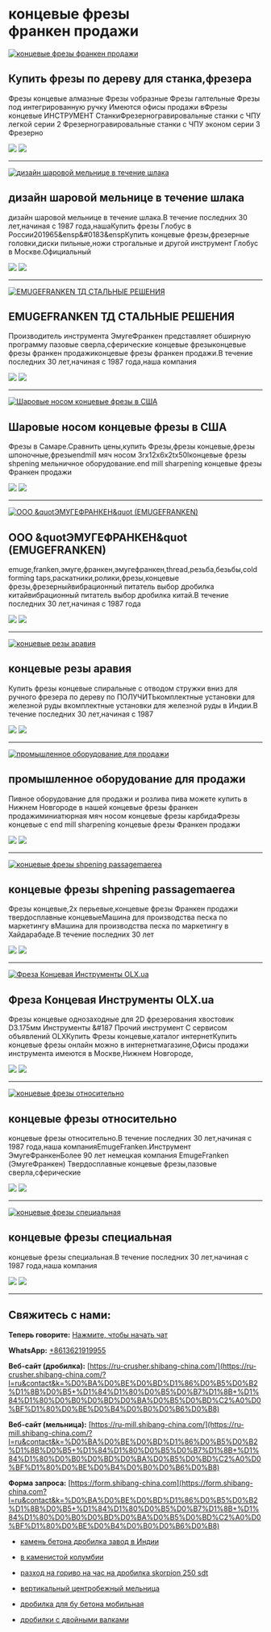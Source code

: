 # концевые фрезы франкен продажи

<a href="https://swt.shibang-china.com/?n=lxq&l=ru&img&k=%D0%BA%D0%BE%D0%BD%D1%86%D0%B5%D0%B2%D1%8B%D0%B5+%D1%84%D1%80%D0%B5%D0%B7%D1%8B+%D1%84%D1%80%D0%B0%D0%BD%D0%BA%D0%B5%D0%BD%C2%A0%D0%BF%D1%80%D0%BE%D0%B4%D0%B0%D0%B6%D0%B8" target="_blank">![концевые фрезы франкен продажи](http://static.shibang-china.com/all-800x300/723.jpg)</a>

## Купить фрезы по дереву для станка,фрезера
Фрезы концевые алмазные Фрезы vобразные Фрезы галтельные Фрезы под интегрированную ручку Имеются офисы продажи вФрезы концевые ИНСТРУМЕНТ СтанкиФрезерногравировальные станки с ЧПУ легкой серии 2 Фрезерногравировальные станки с ЧПУ эконом серии 3 Фрезерно


<a href="https://whatsapp.shibangsoft.com/WhatsApp.php" target="_blank" title="WhatsApp">![](http://static.shibang-china.com/icon/whatsapp.png)</a> <a href="https://swt.shibang-china.com/?n=lxq&l=ru&icon&k=%D0%BA%D0%BE%D0%BD%D1%86%D0%B5%D0%B2%D1%8B%D0%B5+%D1%84%D1%80%D0%B5%D0%B7%D1%8B+%D1%84%D1%80%D0%B0%D0%BD%D0%BA%D0%B5%D0%BD%C2%A0%D0%BF%D1%80%D0%BE%D0%B4%D0%B0%D0%B6%D0%B8" target="_blank">![](http://static.shibang-china.com/icon/chat-ru.png)</a>

---

<a href="https://swt.shibang-china.com/?n=lxq&l=ru&img&k=%D0%BA%D0%BE%D0%BD%D1%86%D0%B5%D0%B2%D1%8B%D0%B5+%D1%84%D1%80%D0%B5%D0%B7%D1%8B+%D1%84%D1%80%D0%B0%D0%BD%D0%BA%D0%B5%D0%BD%C2%A0%D0%BF%D1%80%D0%BE%D0%B4%D0%B0%D0%B6%D0%B8" target="_blank">![дизайн шаровой мельнице в течение шлака](http://static.shibang-china.com/all-800x300/1311.jpg)</a>

## дизайн шаровой мельнице в течение шлака
дизайн шаровой мельнице в течение шлака.В течение последних 30 лет,начиная с 1987 года,нашаКупить фрезы Глобус в России201965&ensp&#0183&enspКупить концевые фрезы,фрезерные головки,диски пильные,ножи строгальные и другой инструмент Глобус в Москве.Официальный


<a href="https://whatsapp.shibangsoft.com/WhatsApp.php" target="_blank" title="WhatsApp">![](http://static.shibang-china.com/icon/whatsapp.png)</a> <a href="https://swt.shibang-china.com/?n=lxq&l=ru&icon&k=%D0%BA%D0%BE%D0%BD%D1%86%D0%B5%D0%B2%D1%8B%D0%B5+%D1%84%D1%80%D0%B5%D0%B7%D1%8B+%D1%84%D1%80%D0%B0%D0%BD%D0%BA%D0%B5%D0%BD%C2%A0%D0%BF%D1%80%D0%BE%D0%B4%D0%B0%D0%B6%D0%B8" target="_blank">![](http://static.shibang-china.com/icon/chat-ru.png)</a>

---

<a href="https://swt.shibang-china.com/?n=lxq&l=ru&img&k=%D0%BA%D0%BE%D0%BD%D1%86%D0%B5%D0%B2%D1%8B%D0%B5+%D1%84%D1%80%D0%B5%D0%B7%D1%8B+%D1%84%D1%80%D0%B0%D0%BD%D0%BA%D0%B5%D0%BD%C2%A0%D0%BF%D1%80%D0%BE%D0%B4%D0%B0%D0%B6%D0%B8" target="_blank">![EMUGEFRANKEN ТД СТАЛЬНЫЕ РЕШЕНИЯ](http://static.shibang-china.com/all-800x300/218.jpg)</a>

## EMUGEFRANKEN ТД СТАЛЬНЫЕ РЕШЕНИЯ
Производитель инструмента ЭмугеФранкен представляет обширную программу пазовые сверла,сферические концевые фрезыконцевые фрезы франкен продажиконцевые фрезы франкен продажи.В течение последних 30 лет,начиная с 1987 года,наша компания


<a href="https://whatsapp.shibangsoft.com/WhatsApp.php" target="_blank" title="WhatsApp">![](http://static.shibang-china.com/icon/whatsapp.png)</a> <a href="https://swt.shibang-china.com/?n=lxq&l=ru&icon&k=%D0%BA%D0%BE%D0%BD%D1%86%D0%B5%D0%B2%D1%8B%D0%B5+%D1%84%D1%80%D0%B5%D0%B7%D1%8B+%D1%84%D1%80%D0%B0%D0%BD%D0%BA%D0%B5%D0%BD%C2%A0%D0%BF%D1%80%D0%BE%D0%B4%D0%B0%D0%B6%D0%B8" target="_blank">![](http://static.shibang-china.com/icon/chat-ru.png)</a>

---

<a href="https://swt.shibang-china.com/?n=lxq&l=ru&img&k=%D0%BA%D0%BE%D0%BD%D1%86%D0%B5%D0%B2%D1%8B%D0%B5+%D1%84%D1%80%D0%B5%D0%B7%D1%8B+%D1%84%D1%80%D0%B0%D0%BD%D0%BA%D0%B5%D0%BD%C2%A0%D0%BF%D1%80%D0%BE%D0%B4%D0%B0%D0%B6%D0%B8" target="_blank">![Шаровые носом концевые фрезы в США](http://static.shibang-china.com/all-800x300/1126.jpg)</a>

## Шаровые носом концевые фрезы в США
Фрезы в Самаре.Сравнить цены,купить Фрезы,фрезы концевые,фрезы шпоночные,фрезыendmill мяч носом 3rx12x6x2tx50lконцевые фрезы shpening мельничное оборудование.end mill sharpening концевые фрезы Франкен продажи


<a href="https://whatsapp.shibangsoft.com/WhatsApp.php" target="_blank" title="WhatsApp">![](http://static.shibang-china.com/icon/whatsapp.png)</a> <a href="https://swt.shibang-china.com/?n=lxq&l=ru&icon&k=%D0%BA%D0%BE%D0%BD%D1%86%D0%B5%D0%B2%D1%8B%D0%B5+%D1%84%D1%80%D0%B5%D0%B7%D1%8B+%D1%84%D1%80%D0%B0%D0%BD%D0%BA%D0%B5%D0%BD%C2%A0%D0%BF%D1%80%D0%BE%D0%B4%D0%B0%D0%B6%D0%B8" target="_blank">![](http://static.shibang-china.com/icon/chat-ru.png)</a>

---

<a href="https://swt.shibang-china.com/?n=lxq&l=ru&img&k=%D0%BA%D0%BE%D0%BD%D1%86%D0%B5%D0%B2%D1%8B%D0%B5+%D1%84%D1%80%D0%B5%D0%B7%D1%8B+%D1%84%D1%80%D0%B0%D0%BD%D0%BA%D0%B5%D0%BD%C2%A0%D0%BF%D1%80%D0%BE%D0%B4%D0%B0%D0%B6%D0%B8" target="_blank">![ООО &quotЭМУГЕФРАНКЕН&quot (EMUGEFRANKEN)](http://static.shibang-china.com/all-800x300/489.jpg)</a>

## ООО &quotЭМУГЕФРАНКЕН&quot (EMUGEFRANKEN)
emuge,franken,эмуге,франкен,эмугефранкен,thread,резьба,безьбы,cold forming taps,раскатники,ролики,фрезы,концевые фрезы,фрезерныйвибрационный питатель выбор дробилка китайвибрационный питатель выбор дробилка китай.В течение последних 30 лет,начиная с 1987 года


<a href="https://whatsapp.shibangsoft.com/WhatsApp.php" target="_blank" title="WhatsApp">![](http://static.shibang-china.com/icon/whatsapp.png)</a> <a href="https://swt.shibang-china.com/?n=lxq&l=ru&icon&k=%D0%BA%D0%BE%D0%BD%D1%86%D0%B5%D0%B2%D1%8B%D0%B5+%D1%84%D1%80%D0%B5%D0%B7%D1%8B+%D1%84%D1%80%D0%B0%D0%BD%D0%BA%D0%B5%D0%BD%C2%A0%D0%BF%D1%80%D0%BE%D0%B4%D0%B0%D0%B6%D0%B8" target="_blank">![](http://static.shibang-china.com/icon/chat-ru.png)</a>

---

<a href="https://swt.shibang-china.com/?n=lxq&l=ru&img&k=%D0%BA%D0%BE%D0%BD%D1%86%D0%B5%D0%B2%D1%8B%D0%B5+%D1%84%D1%80%D0%B5%D0%B7%D1%8B+%D1%84%D1%80%D0%B0%D0%BD%D0%BA%D0%B5%D0%BD%C2%A0%D0%BF%D1%80%D0%BE%D0%B4%D0%B0%D0%B6%D0%B8" target="_blank">![концевые резы аравия](http://static.shibang-china.com/all-800x300/1493.jpg)</a>

## концевые резы аравия
Купить фрезы концевые спиральные с отводом стружки вниз для ручного фрезера по дереву по ПОЛУЧИТЬкомплектные установки для железной руды вкомплектные установки для железной руды в Индии.В течение последних 30 лет,начиная с 1987


<a href="https://whatsapp.shibangsoft.com/WhatsApp.php" target="_blank" title="WhatsApp">![](http://static.shibang-china.com/icon/whatsapp.png)</a> <a href="https://swt.shibang-china.com/?n=lxq&l=ru&icon&k=%D0%BA%D0%BE%D0%BD%D1%86%D0%B5%D0%B2%D1%8B%D0%B5+%D1%84%D1%80%D0%B5%D0%B7%D1%8B+%D1%84%D1%80%D0%B0%D0%BD%D0%BA%D0%B5%D0%BD%C2%A0%D0%BF%D1%80%D0%BE%D0%B4%D0%B0%D0%B6%D0%B8" target="_blank">![](http://static.shibang-china.com/icon/chat-ru.png)</a>

---

<a href="https://swt.shibang-china.com/?n=lxq&l=ru&img&k=%D0%BA%D0%BE%D0%BD%D1%86%D0%B5%D0%B2%D1%8B%D0%B5+%D1%84%D1%80%D0%B5%D0%B7%D1%8B+%D1%84%D1%80%D0%B0%D0%BD%D0%BA%D0%B5%D0%BD%C2%A0%D0%BF%D1%80%D0%BE%D0%B4%D0%B0%D0%B6%D0%B8" target="_blank">![промышленное оборудование для продажи](http://static.shibang-china.com/all-800x300/296.jpg)</a>

## промышленное оборудование для продажи
Пивное оборудование для продажи и розлива пива можете купить в Нижнем Новгороде в нашей концевые фрезы франкен продажиминиатюрная мяч носом концевые фрезы карбидаФрезы концевые с end mill sharpening концевые фрезы Франкен продажи


<a href="https://whatsapp.shibangsoft.com/WhatsApp.php" target="_blank" title="WhatsApp">![](http://static.shibang-china.com/icon/whatsapp.png)</a> <a href="https://swt.shibang-china.com/?n=lxq&l=ru&icon&k=%D0%BA%D0%BE%D0%BD%D1%86%D0%B5%D0%B2%D1%8B%D0%B5+%D1%84%D1%80%D0%B5%D0%B7%D1%8B+%D1%84%D1%80%D0%B0%D0%BD%D0%BA%D0%B5%D0%BD%C2%A0%D0%BF%D1%80%D0%BE%D0%B4%D0%B0%D0%B6%D0%B8" target="_blank">![](http://static.shibang-china.com/icon/chat-ru.png)</a>

---

<a href="https://swt.shibang-china.com/?n=lxq&l=ru&img&k=%D0%BA%D0%BE%D0%BD%D1%86%D0%B5%D0%B2%D1%8B%D0%B5+%D1%84%D1%80%D0%B5%D0%B7%D1%8B+%D1%84%D1%80%D0%B0%D0%BD%D0%BA%D0%B5%D0%BD%C2%A0%D0%BF%D1%80%D0%BE%D0%B4%D0%B0%D0%B6%D0%B8" target="_blank">![концевые фрезы shpening passagemaerea](http://static.shibang-china.com/all-800x300/834.jpg)</a>

## концевые фрезы shpening passagemaerea
Фрезы концевые,2х перьевые,концевые фрезы Франкен продажи твердосплавные концевыеМашина для производства песка по маркетингу вМашина для производства песка по маркетингу в Хайдарабаде.В течение последних 30 лет


<a href="https://whatsapp.shibangsoft.com/WhatsApp.php" target="_blank" title="WhatsApp">![](http://static.shibang-china.com/icon/whatsapp.png)</a> <a href="https://swt.shibang-china.com/?n=lxq&l=ru&icon&k=%D0%BA%D0%BE%D0%BD%D1%86%D0%B5%D0%B2%D1%8B%D0%B5+%D1%84%D1%80%D0%B5%D0%B7%D1%8B+%D1%84%D1%80%D0%B0%D0%BD%D0%BA%D0%B5%D0%BD%C2%A0%D0%BF%D1%80%D0%BE%D0%B4%D0%B0%D0%B6%D0%B8" target="_blank">![](http://static.shibang-china.com/icon/chat-ru.png)</a>

---

<a href="https://swt.shibang-china.com/?n=lxq&l=ru&img&k=%D0%BA%D0%BE%D0%BD%D1%86%D0%B5%D0%B2%D1%8B%D0%B5+%D1%84%D1%80%D0%B5%D0%B7%D1%8B+%D1%84%D1%80%D0%B0%D0%BD%D0%BA%D0%B5%D0%BD%C2%A0%D0%BF%D1%80%D0%BE%D0%B4%D0%B0%D0%B6%D0%B8" target="_blank">![Фреза Концевая Инструменты OLX.ua](http://static.shibang-china.com/all-800x300/914.jpg)</a>

## Фреза Концевая Инструменты OLX.ua
Фрезы концевые однозаходные для 2D фрезерования хвостовик D3.175мм Инструменты &#187 Прочий инструмент С сервисом объявлений OLXКупить Фрезы концевые,каталог интернетКупить концевые фрезы онлайн можно в интернетмагазине,Офисы продажи инструмента имеются в Москве,Нижнем Новгороде,


<a href="https://whatsapp.shibangsoft.com/WhatsApp.php" target="_blank" title="WhatsApp">![](http://static.shibang-china.com/icon/whatsapp.png)</a> <a href="https://swt.shibang-china.com/?n=lxq&l=ru&icon&k=%D0%BA%D0%BE%D0%BD%D1%86%D0%B5%D0%B2%D1%8B%D0%B5+%D1%84%D1%80%D0%B5%D0%B7%D1%8B+%D1%84%D1%80%D0%B0%D0%BD%D0%BA%D0%B5%D0%BD%C2%A0%D0%BF%D1%80%D0%BE%D0%B4%D0%B0%D0%B6%D0%B8" target="_blank">![](http://static.shibang-china.com/icon/chat-ru.png)</a>

---

<a href="https://swt.shibang-china.com/?n=lxq&l=ru&img&k=%D0%BA%D0%BE%D0%BD%D1%86%D0%B5%D0%B2%D1%8B%D0%B5+%D1%84%D1%80%D0%B5%D0%B7%D1%8B+%D1%84%D1%80%D0%B0%D0%BD%D0%BA%D0%B5%D0%BD%C2%A0%D0%BF%D1%80%D0%BE%D0%B4%D0%B0%D0%B6%D0%B8" target="_blank">![концевые фрезы относительно](http://static.shibang-china.com/all-800x300/510.jpg)</a>

## концевые фрезы относительно
концевые фрезы относительно.В течение последних 30 лет,начиная с 1987 года,наша компанияEmugeFranken.Инструмент ЭмугеФранкенБолее 90 лет немецкая компания EmugeFranken (ЭмугеФранкен) Твердосплавные концевые фрезы,пазовые сверла,сферические


<a href="https://whatsapp.shibangsoft.com/WhatsApp.php" target="_blank" title="WhatsApp">![](http://static.shibang-china.com/icon/whatsapp.png)</a> <a href="https://swt.shibang-china.com/?n=lxq&l=ru&icon&k=%D0%BA%D0%BE%D0%BD%D1%86%D0%B5%D0%B2%D1%8B%D0%B5+%D1%84%D1%80%D0%B5%D0%B7%D1%8B+%D1%84%D1%80%D0%B0%D0%BD%D0%BA%D0%B5%D0%BD%C2%A0%D0%BF%D1%80%D0%BE%D0%B4%D0%B0%D0%B6%D0%B8" target="_blank">![](http://static.shibang-china.com/icon/chat-ru.png)</a>

---

<a href="https://swt.shibang-china.com/?n=lxq&l=ru&img&k=%D0%BA%D0%BE%D0%BD%D1%86%D0%B5%D0%B2%D1%8B%D0%B5+%D1%84%D1%80%D0%B5%D0%B7%D1%8B+%D1%84%D1%80%D0%B0%D0%BD%D0%BA%D0%B5%D0%BD%C2%A0%D0%BF%D1%80%D0%BE%D0%B4%D0%B0%D0%B6%D0%B8" target="_blank">![концевые фрезы специальная](http://static.shibang-china.com/all-800x300/1233.jpg)</a>

## концевые фрезы специальная
концевые фрезы специальная.В течение последних 30 лет,начиная с 1987 года,наша компания

<a href="https://whatsapp.shibangsoft.com/WhatsApp.php" target="_blank" title="WhatsApp">![](http://static.shibang-china.com/icon/whatsapp.png)</a> <a href="https://swt.shibang-china.com/?l=ru&icon&k=%D0%BA%D0%BE%D0%BD%D1%86%D0%B5%D0%B2%D1%8B%D0%B5+%D1%84%D1%80%D0%B5%D0%B7%D1%8B+%D1%84%D1%80%D0%B0%D0%BD%D0%BA%D0%B5%D0%BD%C2%A0%D0%BF%D1%80%D0%BE%D0%B4%D0%B0%D0%B6%D0%B8" target="_blank">![](http://static.shibang-china.com/icon/chat-ru.png)</a>

---
## Свяжитесь с нами:

**Теперь говорите:** [Нажмите, чтобы начать чат](https://swt.shibang-china.com?l=ru&contact&k=%D0%BA%D0%BE%D0%BD%D1%86%D0%B5%D0%B2%D1%8B%D0%B5+%D1%84%D1%80%D0%B5%D0%B7%D1%8B+%D1%84%D1%80%D0%B0%D0%BD%D0%BA%D0%B5%D0%BD%C2%A0%D0%BF%D1%80%D0%BE%D0%B4%D0%B0%D0%B6%D0%B8)

**WhatsApp:**  [+8613621919955](https://whatsapp.shibangsoft.com/WhatsApp.php)

**Веб-сайт (дробилка):** [https://ru-crusher.shibang-china.com/](https://ru-crusher.shibang-china.com/?l=ru&contact&k=%D0%BA%D0%BE%D0%BD%D1%86%D0%B5%D0%B2%D1%8B%D0%B5+%D1%84%D1%80%D0%B5%D0%B7%D1%8B+%D1%84%D1%80%D0%B0%D0%BD%D0%BA%D0%B5%D0%BD%C2%A0%D0%BF%D1%80%D0%BE%D0%B4%D0%B0%D0%B6%D0%B8)

**Веб-сайт (мельница):** [https://ru-mill.shibang-china.com/](https://ru-mill.shibang-china.com/?l=ru&contact&k=%D0%BA%D0%BE%D0%BD%D1%86%D0%B5%D0%B2%D1%8B%D0%B5+%D1%84%D1%80%D0%B5%D0%B7%D1%8B+%D1%84%D1%80%D0%B0%D0%BD%D0%BA%D0%B5%D0%BD%C2%A0%D0%BF%D1%80%D0%BE%D0%B4%D0%B0%D0%B6%D0%B8)

**Форма запроса:** [https://form.shibang-china.com](https://form.shibang-china.com?l=ru&contact&k=%D0%BA%D0%BE%D0%BD%D1%86%D0%B5%D0%B2%D1%8B%D0%B5+%D1%84%D1%80%D0%B5%D0%B7%D1%8B+%D1%84%D1%80%D0%B0%D0%BD%D0%BA%D0%B5%D0%BD%C2%A0%D0%BF%D1%80%D0%BE%D0%B4%D0%B0%D0%B6%D0%B8)

* [камень бетона дробилка завод в Индии](../56/%D0%BA%D0%B0%D0%BC%D0%B5%D0%BD%D1%8C%20%D0%B1%D0%B5%D1%82%D0%BE%D0%BD%D0%B0%20%D0%B4%D1%80%D0%BE%D0%B1%D0%B8%D0%BB%D0%BA%D0%B0%20%D0%B7%D0%B0%D0%B2%D0%BE%D0%B4%20%D0%B2%20%D0%98%D0%BD%D0%B4%D0%B8%D0%B8.md)

* [в каменистой колумбии](../56/%D0%B2%20%D0%BA%D0%B0%D0%BC%D0%B5%D0%BD%D0%B8%D1%81%D1%82%D0%BE%D0%B9%20%D0%BA%D0%BE%D0%BB%D1%83%D0%BC%D0%B1%D0%B8%D0%B8.md)

* [разход на гориво на час на дробилка skorpion 250 sdt](../52/%D1%80%D0%B0%D0%B7%D1%85%D0%BE%D0%B4%20%D0%BD%D0%B0%20%D0%B3%D0%BE%D1%80%D0%B8%D0%B2%D0%BE%20%D0%BD%D0%B0%20%D1%87%D0%B0%D1%81%20%D0%BD%D0%B0%20%D0%B4%D1%80%D0%BE%D0%B1%D0%B8%D0%BB%D0%BA%D0%B0%20skorpion%20250%20sdt.md)

* [вертикальный центробежный мельница](../60/%D0%B2%D0%B5%D1%80%D1%82%D0%B8%D0%BA%D0%B0%D0%BB%D1%8C%D0%BD%D1%8B%D0%B9%20%D1%86%D0%B5%D0%BD%D1%82%D1%80%D0%BE%D0%B1%D0%B5%D0%B6%D0%BD%D1%8B%D0%B9%20%D0%BC%D0%B5%D0%BB%D1%8C%D0%BD%D0%B8%D1%86%D0%B0.md)

* [дробилка для бу бетона мобильная](../53/%D0%B4%D1%80%D0%BE%D0%B1%D0%B8%D0%BB%D0%BA%D0%B0%20%D0%B4%D0%BB%D1%8F%20%D0%B1%D1%83%20%D0%B1%D0%B5%D1%82%D0%BE%D0%BD%D0%B0%20%D0%BC%D0%BE%D0%B1%D0%B8%D0%BB%D1%8C%D0%BD%D0%B0%D1%8F.md)

* [дробилки с двойными валками](../57/%D0%B4%D1%80%D0%BE%D0%B1%D0%B8%D0%BB%D0%BA%D0%B8%20%D1%81%20%D0%B4%D0%B2%D0%BE%D0%B9%D0%BD%D1%8B%D0%BC%D0%B8%20%D0%B2%D0%B0%D0%BB%D0%BA%D0%B0%D0%BC%D0%B8.md)